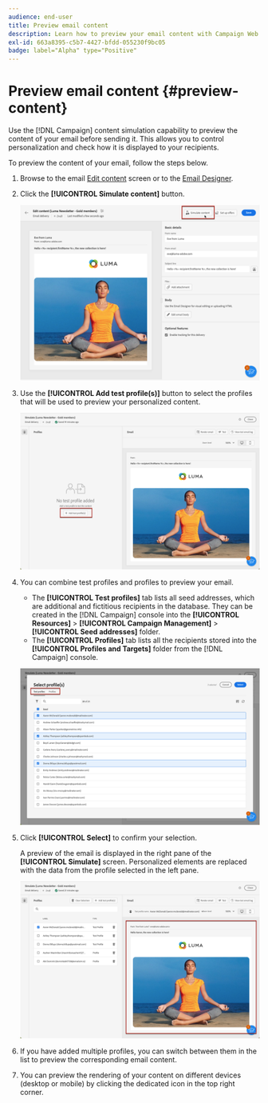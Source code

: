 ```yaml
---
audience: end-user
title: Preview email content
description: Learn how to preview your email content with Campaign Web UI
exl-id: 663a8395-c5b7-4427-bfdd-055230f9bc05
badge: label="Alpha" type="Positive"
---
```


# Preview email content {#preview-content} 

Use the [!DNL Campaign] content simulation capability to preview the content of your email before sending it. This allows you to control personalization and check how it is displayed to your recipients.

To preview the content of your email, follow the steps below.

1. Browse to the email [Edit content](../content/edit-content.md) screen or to the [Email Designer](../content/get-started-email-designer.md).

1. Click the **[!UICONTROL Simulate content]** button.

    ![](assets/simulate-button.png)

1. Use the **[!UICONTROL Add test profile(s)]** button to select the profiles that will be used to preview your personalized content. 

    ![](assets/simulate-add-profiles.png)

1. You can combine test profiles and profiles to preview your email. 

    * The **[!UICONTROL Test profiles]** tab lists all seed addresses, which are additional and fictitious recipients in the database. They can be created in the [!DNL Campaign] console into the **[!UICONTROL Resources]** > **[!UICONTROL Campaign Management]** > **[!UICONTROL Seed addresses]** folder.
    * The **[!UICONTROL Profiles]** tab lists all the recipients stored into the **[!UICONTROL Profiles and Targets]** folder from the [!DNL Campaign] console.

    ![](assets/simulate-select-profiles.png)

1. Click **[!UICONTROL Select]** to confirm your selection.

    A preview of the email is displayed in the right pane of the **[!UICONTROL Simulate]** screen. Personalized elements are replaced with the data from the profile selected in the left pane.

    ![](assets/simulate-preview.png)

1. If you have added multiple profiles, you can switch between them in the list to preview the corresponding email content.

1. You can preview the rendering of your content on different devices (desktop or mobile) by clicking the dedicated icon in the top right corner.



